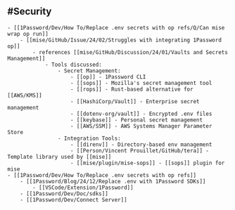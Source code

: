 ## #Security
	- [[1Password/Dev/How To/Replace .env secrets with op refs/Q/Can mise wrap op run]]
		- [[mise/GitHub/Issue/24/02/Struggles with integrating 1Password op]]
			- references [[mise/GitHub/Discussion/24/01/Vaults and Secrets Management]]
				- Tools discussed:
					- Secret Management:
						- [[op]] - 1Password CLI
						- [[sops]] - Mozilla's secret management tool
						- [[rops]] - Rust-based alternative for [[AWS/KMS]]
						- [[HashiCorp/Vault]] - Enterprise secret management
						- [[dotenv-org/vault]] - Encrypted .env files
						- [[keybase]] - Personal secret management
						- [[AWS/SSM]] - AWS Systems Manager Parameter Store
					- Integration Tools:
						- [[direnv]] - Directory-based env management
						- [[Person/Vincent Prouillet/GitHub/tera]] - Template library used by [[mise]]
						- [[mise/plugin/mise-sops]] - [[sops]] plugin for mise
	- [[1Password/Dev/How To/Replace .env secrets with op refs]]
		- [[1Password/Blog/24/12/Replace .env with 1Password SDKs]]
			- [[VSCode/Extension/1Password]]
		- [[1Password/Dev/Doc/sdks]]
		- [[1Password/Dev/Connect Server]]
